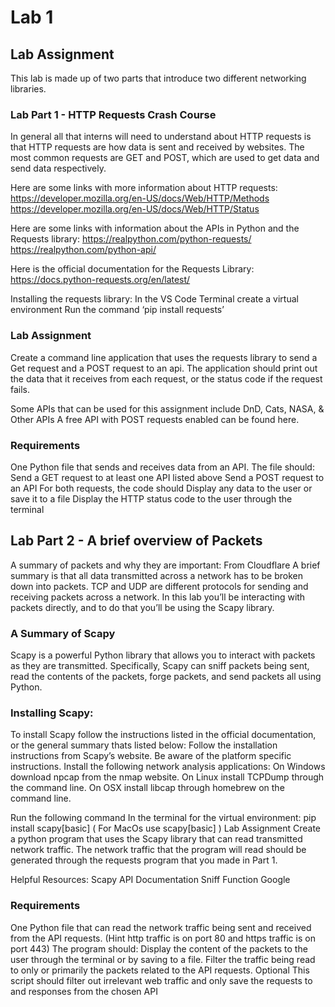 # Lab 1
## Lab Assignment
This lab is made up of two parts that introduce two different networking libraries. 

### Lab Part 1 - HTTP Requests Crash Course
In general all that interns will need to understand about HTTP requests is that HTTP requests are how data is sent and received by websites. The most common requests are GET and POST, which are used to get data and send data respectively.

Here are some links with more information about HTTP requests:
https://developer.mozilla.org/en-US/docs/Web/HTTP/Methods
https://developer.mozilla.org/en-US/docs/Web/HTTP/Status

Here are some links with information about the APIs in Python and the Requests library:
https://realpython.com/python-requests/
https://realpython.com/python-api/ 

Here is the official documentation for the Requests Library:
https://docs.python-requests.org/en/latest/

Installing the requests library:
In the VS Code Terminal create a virtual environment
Run the command ‘pip install requests’

### Lab Assignment
Create a command line application that uses the requests library to send a Get request and a POST request to an api. The application should print out the data that it receives from each request, or the status code if the request fails.

Some APIs that can be used for this assignment include DnD, Cats, NASA, & Other APIs
A free API with POST requests enabled can be found here.


### Requirements
One Python file that sends and receives data from an API.
The file should:
Send a GET request to at least one API listed above
Send a POST request to an API
For both requests, the code should
Display any data to the user or save it to a file
Display the HTTP status code to the user through the terminal


## Lab Part 2 - A brief overview of Packets
A summary of packets and why they are important: From Cloudflare
A brief summary is that all data transmitted across a network has to be broken down into packets. TCP and UDP are different protocols for sending and receiving packets across a network. In this lab you’ll be interacting with packets directly, and to do that you’ll be using the Scapy library. 

### A Summary of Scapy
Scapy is a powerful Python library that allows you to interact with packets as they are transmitted. Specifically, Scapy can sniff packets being sent, read the contents of the packets, forge packets, and send packets all using Python. 

### Installing Scapy:
To install Scapy follow the instructions listed in the official documentation, or the general summary thats listed below:
Follow the installation instructions from Scapy’s website. Be aware of the platform specific instructions.
Install the following network analysis applications:
On Windows download npcap from the nmap website.
On Linux install TCPDump through the command line.
On OSX install libcap through homebrew on the command line.

Run the following command In the terminal for the virtual environment:
pip install scapy[basic] ( For MacOs use scapy\[basic\] )
Lab Assignment
Create a python program that uses the Scapy library that can read transmitted network traffic. The network traffic that the program will read should be generated through the requests program that you made in Part 1.

Helpful Resources:
Scapy API Documentation
Sniff Function
Google

### Requirements
One Python file that can read the network traffic being sent and received from the API requests. (Hint http traffic is on port 80 and https traffic is on port 443)
The program should:
Display the content of the packets to the user through the terminal or by saving to a file.
Filter the traffic being read to only or primarily the packets related to the API requests. 
Optional
This script should filter out irrelevant web traffic and only save the requests to and responses from the chosen API
